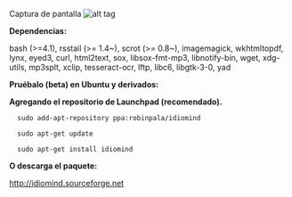 
Captura de pantalla
![alt tag](https://github.com/sniparse/sniparse.github.io/blob/master/images/shot.png)



<b>Dependencias:</b>

bash (>=4.1), rsstail (>= 1.4~), scrot (>= 0.8~), imagemagick, wkhtmltopdf, lynx, eyed3, curl, html2text, sox, libsox-fmt-mp3, libnotify-bin, wget, xdg-utils, mp3splt, xclip, tesseract-ocr, lftp, libc6, libgtk-3-0, yad



<b>Pruébalo (beta) en Ubuntu y derivados:</b>

<b>Agregando el repositorio de Launchpad (recomendado).</b>

      sudo add-apt-repository ppa:robinpala/idiomind
      
      sudo apt-get update
      
      sudo apt-get install idiomind
      

<b>O descarga el paquete:</b>

http://idiomind.sourceforge.net



